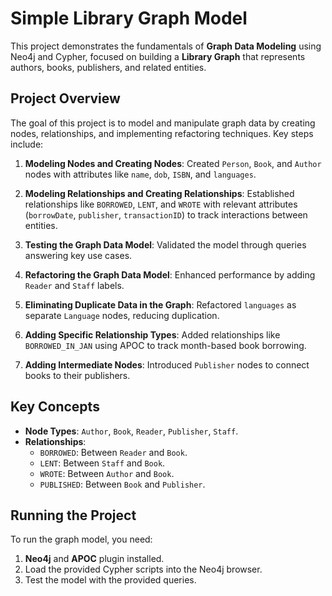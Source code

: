 # Simple Library Graph Model

This project demonstrates the fundamentals of **Graph Data Modeling** using Neo4j and Cypher, focused on building a **Library Graph** that represents authors, books, publishers, and related entities.

## Project Overview

The goal of this project is to model and manipulate graph data by creating nodes, relationships, and implementing refactoring techniques. Key steps include:

1. **Modeling Nodes and Creating Nodes**: Created `Person`, `Book`, and `Author` nodes with attributes like `name`, `dob`, `ISBN`, and `languages`.

2. **Modeling Relationships and Creating Relationships**: Established relationships like `BORROWED`, `LENT`, and `WROTE` with relevant attributes (`borrowDate`, `publisher`, `transactionID`) to track interactions between entities.

3. **Testing the Graph Data Model**: Validated the model through queries answering key use cases.

4. **Refactoring the Graph Data Model**: Enhanced performance by adding `Reader` and `Staff` labels.

5. **Eliminating Duplicate Data in the Graph**: Refactored `languages` as separate `Language` nodes, reducing duplication.

6. **Adding Specific Relationship Types**: Added relationships like `BORROWED_IN_JAN` using APOC to track month-based book borrowing.

7. **Adding Intermediate Nodes**: Introduced `Publisher` nodes to connect books to their publishers.

## Key Concepts

- **Node Types**: `Author`, `Book`, `Reader`, `Publisher`, `Staff`.
- **Relationships**:
  - `BORROWED`: Between `Reader` and `Book`.
  - `LENT`: Between `Staff` and `Book`.
  - `WROTE`: Between `Author` and `Book`.
  - `PUBLISHED`: Between `Book` and `Publisher`.

## Running the Project

To run the graph model, you need:
1. **Neo4j**  and **APOC** plugin installed.
2. Load the provided Cypher scripts into the Neo4j browser.
3. Test the model with the provided queries.

